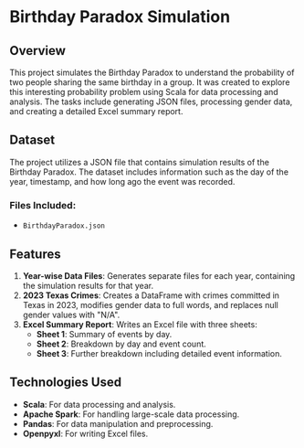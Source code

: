 # Birthday Paradox Simulation

## Overview

This project simulates the Birthday Paradox to understand the probability of two people sharing the same birthday in a group. It was created to explore this interesting probability problem using Scala for data processing and analysis. The tasks include generating JSON files, processing gender data, and creating a detailed Excel summary report.

## Dataset

The project utilizes a JSON file that contains simulation results of the Birthday Paradox. The dataset includes information such as the day of the year, timestamp, and how long ago the event was recorded.

### Files Included:
- `BirthdayParadox.json`

## Features

1. **Year-wise Data Files**: Generates separate files for each year, containing the simulation results for that year.
2. **2023 Texas Crimes**: Creates a DataFrame with crimes committed in Texas in 2023, modifies gender data to full words, and replaces null gender values with "N/A".
3. **Excel Summary Report**: Writes an Excel file with three sheets:
   - **Sheet 1**: Summary of events by day.
   - **Sheet 2**: Breakdown by day and event count.
   - **Sheet 3**: Further breakdown including detailed event information.

## Technologies Used

- **Scala**: For data processing and analysis.
- **Apache Spark**: For handling large-scale data processing.
- **Pandas**: For data manipulation and preprocessing.
- **Openpyxl**: For writing Excel files.
